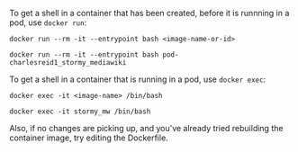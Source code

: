 To get a shell in a container that has been created, before it is runnning in a pod, use `docker run`:

```
docker run --rm -it --entrypoint bash <image-name-or-id>

docker run --rm -it --entrypoint bash pod-charlesreid1_stormy_mediawiki
```

To get a shell in a container that is running in a pod, use `docker exec`:

```
docker exec -it <image-name> /bin/bash

docker exec -it stormy_mw /bin/bash
```

Also, if no changes are picking up, and you've already tried rebuilding the container image, try editing the Dockerfile.
